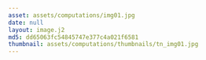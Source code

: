 ```yaml
---
asset: assets/computations/img01.jpg
date: null
layout: image.j2
md5: dd65063fc54845747e377c4a021f6581
thumbnail: assets/computations/thumbnails/tn_img01.jpg
---
```


